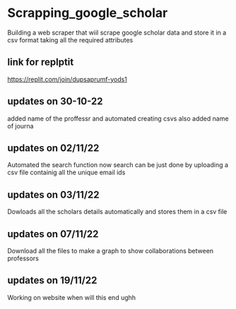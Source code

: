 # Scrapping_google_scholar
Building a web scraper that wiil scrape google scholar data and store it in a csv format taking all  the required attributes

## link for replptit
https://replit.com/join/dupsaprumf-yods1

## updates on 30-10-22
added name of the proffessr and automated creating csvs also added name of journa

## updates on 02/11/22
Automated the search function now search can be just done by uploading a csv file containig all the unique email ids

## updates on 03/11/22
Dowloads all the scholars details automatically and stores them in a csv file

## updates on 07/11/22
Download all the files to make a graph to show collaborations between professors

## updates on 19/11/22
Working on website when will this end ughh
